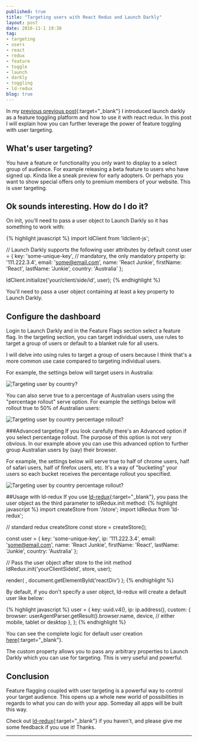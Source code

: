 ```yaml
---
published: true
title: "Targeting users with React Redux and Launch Darkly"
layout: post
date: 2016-11-1 19:30
tag:
- targeting
- users
- react
- redux
- feature
- toggle
- launch
- darkly
- toggling
- ld-redux
blog: true
---
```


In my [previous previous post](http://www.reactjunkie.com/react-feature-toggle-launch-darkly/){:target="_blank"} 
I introduced launch darkly as a feature toggling platform and how to use it with react redux. In this post I
will explain how you can further leverage the power of feature toggling with user targeting.
 
## What's user targeting?
You have a feature or functionality you only want to display to a select group of audience. For example 
releasing a beta feature to users who have signed up. Kinda like a sneak preview for early adopters. 
Or perhaps you want to show special offers only to premium members of your website. This is user targeting.

## Ok sounds interesting. How do I do it?
On init, you'll need to pass a user object to Launch Darkly so it has something to work with: 

{% highlight javascript %}
import ldClient from 'ldclient-js';

// Launch Darkly supports the following user attributes by default
const user = {
   key: 'some-unique-key', // mandatory, the only mandatory property
   ip: '111.222.3.4',
   email: 'some@email.com',
   name: 'React Junkie',
   firstName: 'React',
   lastName: 'Junkie',
   country: 'Australia'
};

ldClient.initialize('your/client/side/id', user);
{% endhighlight %}

You'll need to pass a user object containing at least a key property to Launch Darkly.

## Configure the dashboard
Login to Launch Darkly and in the Feature Flags section select a feature flag. In the targeting section,
you can target individual users, use rules to target a group of users or default to a blanket rule for 
all users.

I will delve into using rules to target a group of users because I think that's a more common use case 
compared to targeting individual users.

For example, the settings below will target users in Australia:

![Targeting user by country?](/assets/images/user_targeting_by_country.png)

You can also serve true to a percentage of Australian users using the "percentage rollout" serve option.
For example the settings below will rollout true to 50% of Australian users:

![Targeting user by country percentage rollout?](/assets/images/user_targeting_percentage_rollout.png)

###Advanced targeting
If you look carefully there's an Advanced option if you select percentage rollout. The purpose of this 
option is not very obvious. In our example above you can use this advanced option to further group 
Australian users by (say) their browser.
 
For example, the settings below will serve true to half of chrome users, half of safari users, 
half of firefox users, etc. It's a way of "bucketing" your users so each bucket receives the 
percentage rollout you specified.

![Targeting user by country percentage rollout?](/assets/images/user_targeting_advanced.png)

##Usage with ld-redux
If you use [ld-redux](https://github.com/yusinto/ld-redux){:target="_blank"}, you pass the user object
as the third parameter to ldRedux.init method:
{% highlight javascript %}
import createStore from '<your-project>/store';
import ldRedux from 'ld-redux';

// standard redux createStore
const store = createStore();

const user = {
   key: 'some-unique-key',
   ip: '111.222.3.4',
   email: 'some@email.com',
   name: 'React Junkie',
   firstName: 'React',
   lastName: 'Junkie',
   country: 'Australia'
};

// Pass the user object after store to the init method
ldRedux.init('yourClientSideId', store, user);
 
render(
  <Provider store={store}>
    <Router routes={routes} history={browserHistory}/>
  </Provider>,
  document.getElementById('reactDiv')
);
{% endhighlight %}

By default, if you don't specify a user object, ld-redux will create a default
user like below:

{% highlight javascript %}
user = {
   key: uuid.v4(),
   ip: ip.address(),
   custom: {
        browser: userAgentParser.getResult().browser.name,
        device, // either mobile, tablet or desktop
   },
};
{% endhighlight %}

You can see the complete logic for default user creation [here](https://github.com/yusinto/ld-redux/blob/master/src/init.js){:target="_blank"}.

The custom property allows you to pass any arbitrary properties to Launch Darkly which you can use for targeting. This is very useful and powerful.

## Conclusion
Feature flagging coupled with user targeting is a powerful way to control your target audience. This opens up a whole
new world of possibilities in regards to what you can do with your app. Someday all apps will be built this way.


Check out [ld-redux](https://github.com/yusinto/ld-redux){:target="_blank"} if you haven't, and please give me some feedback if you use it! Thanks.

---------------------------------------------------------------------------------------
